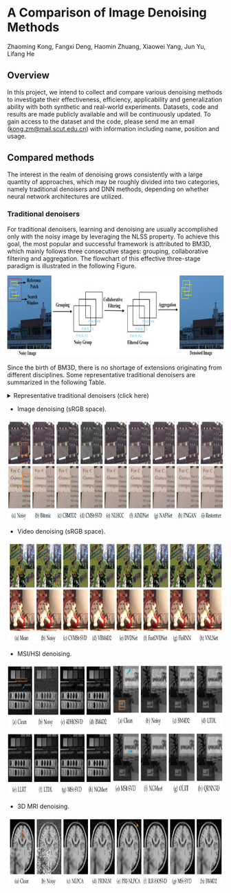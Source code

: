 # A Comparison of Image Denoising Methods
Zhaoming Kong, Fangxi Deng, Haomin Zhuang, Xiaowei Yang, Jun Yu, Lifang He

## Overview
In this project, we intend to collect and compare various denoising methods to investigate their effectiveness, efficiency, applicability
and generalization ability with both synthetic and real-world experiments. Datasets, code and results are made publicly available
and will be continuously updated. To gain access to the dataset and the code, please send me an email (kong.zm@mail.scut.edu.cn) with information including name, position and usage. 

## Compared methods
The interest in the realm of denoising grows consistently with a large quantity of approaches, which may be roughly divided into two categories, namely traditional denoisers and DNN methods, depending on whether neural network architectures are utilized.

### Traditional denoisers
For traditional denoisers, learning and denoising are usually accomplished only with the noisy image by leveraging the NLSS property. To achieve this goal, the most popular and successful framework is attributed to BM3D, which mainly follows three consecutive stages: grouping, collaborative filtering and aggregation. The flowchart of this effective three-stage paradigm is illustrated in the following Figure.

<img src="Figs/Traditional_Flowchart.JPG" width="888px" height="188px"/>

Since the birth of BM3D, there is no shortage of extensions originating from different disciplines. Some representative traditional denoisers are summarized in the following Table.

<details>
<summary> Representative traditional denoisers (click here)</summary>
<p align="center">
  <img width="696", height="618" src="Figs/Table1.png">
</p>
</details>

* Image denoising (sRGB space).
<img src="Figs/DND_SIDD_comparison.png" width="1180px" height="236px"/>

* Video denoising (sRGB space).
<img src="Figs/Set8_CRVD.png" width="1180px" height="236px"/>

* MSI/HSI denoising.
<img src="Figs/MSI.png" width="1180px" height="306px"/>

* 3D MRI denoising.
<img src="Figs/MRI.png" width="1180px" height="166px"/>

